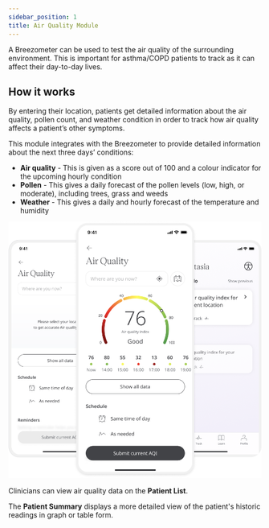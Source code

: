 ```yaml
---
sidebar_position: 1
title: Air Quality Module
---
```


A Breezometer can be used to test the air quality of the surrounding environment. This is important for asthma/COPD patients to track as it can affect their day-to-day lives.

## How it works

By entering their location, patients get detailed information about the air quality, pollen count, and weather condition in order to track how air quality affects a patient’s other symptoms.

This module integrates with the Breezometer to provide detailed information about the next three days’ conditions:
- **Air quality** - This is given as a score out of 100 and a colour indicator for the upcoming hourly condition 
- **Pollen** - This gives a daily forecast of the pollen levels (low, high, or moderate), including trees, grass and weeds
- **Weather** - This gives a daily and hourly forecast of the temperature and humidity 

![Air Quality](./assets/AirQuality.png)

Clinicians can view air quality data on the **Patient List**.

The **Patient Summary** displays a more detailed view of the patient's historic readings in graph or table form.
